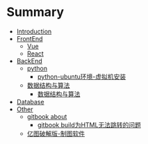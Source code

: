 # Summary

* [Introduction](README.md)
* [FrontEnd](FrontEnd/README.md)
    * [Vue](FrontEnd/Vue/README.md)
    * [React]()
* [BackEnd](BackEnd/README.md)
    * [python](BackEnd/python/README.md)
        * [python-ubuntu环境-虚拟机安装](BackEnd/python/Article/python_ubuntu_install.md)
    * [数据结构与算法](BackEnd/structureAndalgorithm/README.md)
        * [数据结构与算法](BackEnd/structureAndalgorithm/Article/myselfTheSA.md) 
* [Database]()
* [Other](Other/README.md)
    * [gitbook about](Other/gitbook/README.md)
        * [gitbook build为HTML无法跳转的问题](Other/gitbook/gitbook_build_html_BUG.md)
    * [亿图破解版-制图软件](Other/yi_picture.md) 

